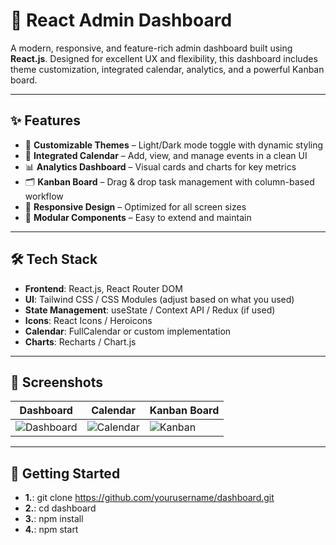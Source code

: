 # 🚀 React Admin Dashboard

A modern, responsive, and feature-rich admin dashboard built using **React.js**. Designed for excellent UX and flexibility, this dashboard includes theme customization, integrated calendar, analytics, and a powerful Kanban board.

---

## ✨ Features

- 🎨 **Customizable Themes** – Light/Dark mode toggle with dynamic styling
- 📅 **Integrated Calendar** – Add, view, and manage events in a clean UI
- 📊 **Analytics Dashboard** – Visual cards and charts for key metrics
- 🗂️ **Kanban Board** – Drag & drop task management with column-based workflow
- 📱 **Responsive Design** – Optimized for all screen sizes
- 🔧 **Modular Components** – Easy to extend and maintain

---

## 🛠️ Tech Stack

- **Frontend**: React.js, React Router DOM
- **UI**: Tailwind CSS / CSS Modules (adjust based on what you used)
- **State Management**: useState / Context API / Redux (if used)
- **Icons**: React Icons / Heroicons
- **Calendar**: FullCalendar or custom implementation
- **Charts**: Recharts / Chart.js

---

## 📸 Screenshots

| Dashboard | Calendar | Kanban Board |
|----------|----------|--------------|
| ![Dashboard](./assets/dashboard.png) | ![Calendar](./assets/calendar.png) | ![Kanban](./assets/kanban.png) |

---

## 🚀 Getting Started

- **1.**: git clone https://github.com/yourusername/dashboard.git
- **2.**: cd dashboard
- **3.**: npm install
- **4.**: npm start

